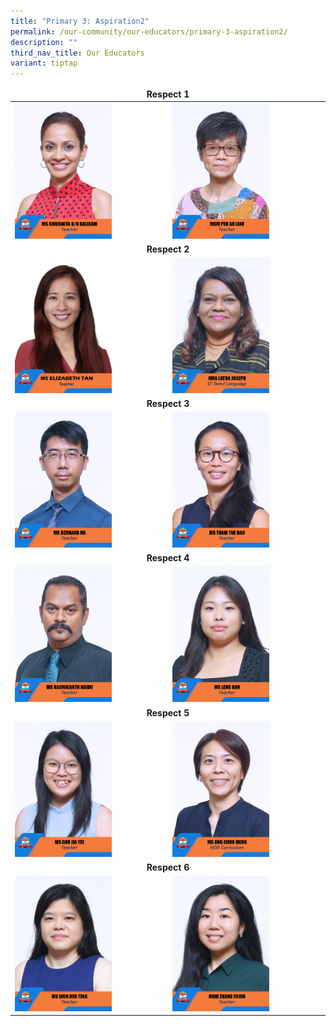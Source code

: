 ```yaml
---
title: "Primary 3: Aspiration2"
permalink: /our-community/our-educators/primary-3-aspiration2/
description: ""
third_nav_title: Our Educators
variant: tiptap
---
```

<table>
<thead>
  <tr>
		<td colspan="2"><center><b>Respect 1</b></center></td>
  </tr>
</thead>
<tbody>
  <tr>
    <td><img src="/images/Teaching%20Staff/2023_ms%20chrisnita%20d_o%20baliram.jpg" style="width:65%"></td>
    <td><img src="/images/Teaching%20Staff/2023_mdm%20peh%20ah%20lian.jpg" style="width:65%"> </td>
  </tr>
  <tr>
    <td colspan="2"><center><b>Respect 2</b></center></td>
  </tr>
  <tr>
    <td><img src="/images/Teaching%20Staff/2023_ms%20elizabeth%20tan.jpg" style="width:65%"></td>
    <td><img src="/images/Teaching%20Staff/2023_mrs%20latha%20joseph.jpg" style="width:65%"> </td>
  </tr>
  <tr>
    <td colspan="2"><center><b>Respect 3</b></center></td>
  </tr>
  <tr>
    <td><img src="/images/Teaching%20Staff/2023_mr%20bernard%20ng.jpg" style="width:65%"></td>
    <td><img src="/images/Teaching%20Staff/2023_ms%20tham%20yue%20hao.jpg" style="width:65%"> </td>
  </tr>
  <tr>
    <td colspan="2"><center><b>Respect 4</b></center></td>
  </tr>
  <tr>
		<td><img src="/images/Teaching%20Staff/2023_mr%20rajinikanth%20naidu.jpg" style="width:65%"></td>
		<td><img src="/images/Teaching%20Staff/2023_ms%20leng%20han.jpg" style="width:65%"></td>
  </tr>
  <tr>
    <td colspan="2"><center><b>Respect 5</b></center></td>
  </tr>
  <tr>
    <td><img src="/images/Teaching%20Staff/2023_ms%20goh%20jia%20yee.jpg" style="width:65%"> </td>
    <td><img src="/images/Teaching%20Staff/2023_ms%20ong%20chor%20meng.jpg" style="width:65%"></td>
  </tr>
  <tr>
    <td colspan="2"><center><b>Respect 6</b></center></td>
  </tr>
  <tr>
    <td><img src="/images/Teaching%20Staff/2023_ms%20won%20min%20ting.jpg" style="width:65%"> </td>
    <td><img src="/images/Teaching%20Staff/2023_mdm%20zhang%20fujun.jpg" style="width:65%"> </td>
  </tr>
</tbody>
</table>
